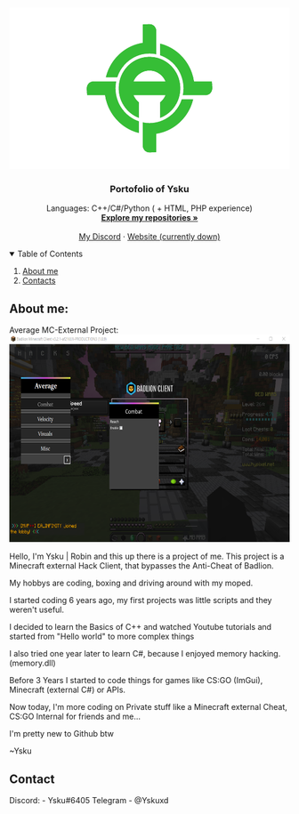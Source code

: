 <!-- PROJECT LOGO -->
<br />
<p align="center">
  <a href="https://github.com/Ysku1337/Ysku1337">
    <img src="images/averagetransparent.png" alt="Logo" width="520" height="290">
  </a>

  <h3 align="center">Portofolio of Ysku</h3>

  <p align="center">
    Languages: C++/C#/Python ( + HTML, PHP experience)
    <br />
    <a href="https://github.com/Ysku1337?tab=repositories"><strong>Explore my repositories »</strong></a>
    <br />
    <br />
    <a href="https://github.com/Ysku1337/mydiscord/blob/main/README.md">My Discord</a>
    ·
    <a href="https://overpr1zed.xyz">Website (currently down)</a>
  </p>
</p>



<!-- TABLE OF CONTENTS -->
<details open="open">
  <summary>Table of Contents</summary>
  <ol>
    <li>
      <a href="#about-the-project">About me</a>
    <li><a href="#usage">Contacts</a></li>

  </ol>
</details>



<!-- ABOUT THE PROJECT -->
## About me:

Average MC-External Project:
<a>
<img src="images/screenshot.png" alt="Logo" width="638" height="373">
<a>
  
Hello, I'm Ysku | Robin and this up there is a project of me.
This project is a Minecraft external Hack Client, that bypasses the Anti-Cheat of Badlion.

My hobbys are coding, boxing and driving around with my moped.

I started coding 6 years ago, my first projects was little scripts and they weren't useful.

I decided to learn the Basics of C++ and watched Youtube tutorials and started from "Hello world" to more complex things

I also tried one year later to learn C#, because I enjoyed memory hacking. (memory.dll)

Before 3 Years I started to code things for games like CS:GO (ImGui), Minecraft (external C#) or APIs.

Now today, I'm more coding on Private stuff like a Minecraft external Cheat, CS:GO Internal for friends and me...
  
I'm pretty new to Github btw


~Ysku


## Contact
Discord: - Ysku#6405
Telegram - @Yskuxd
